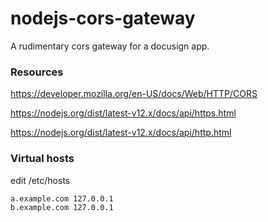 # nodejs-cors-gateway
A rudimentary cors gateway for a docusign app.

### Resources
https://developer.mozilla.org/en-US/docs/Web/HTTP/CORS

https://nodejs.org/dist/latest-v12.x/docs/api/https.html

https://nodejs.org/dist/latest-v12.x/docs/api/http.html


### Virtual hosts
edit /etc/hosts
```
a.example.com 127.0.0.1
b.example.com 127.0.0.1
```